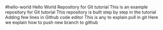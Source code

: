 #hello-world
Hello World Repository for Git tutorial
This is an example repository for Git tutorial
This repository is built step by step in the tutorial
Adding few lines in Github code editor
This is any to explain pull in git
Here we explain how to push new branch to github

